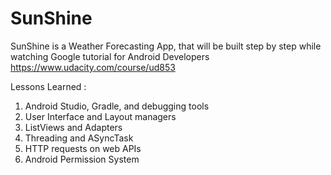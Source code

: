 # SunShine
SunShine is a Weather Forecasting App, that will be built step by step while watching Google tutorial for Android Developers https://www.udacity.com/course/ud853

Lessons Learned :

1. Android Studio, Gradle, and debugging tools
2. User Interface and Layout managers
3. ListViews and Adapters
4. Threading and ASyncTask
5. HTTP requests on web APIs
6. Android Permission System
